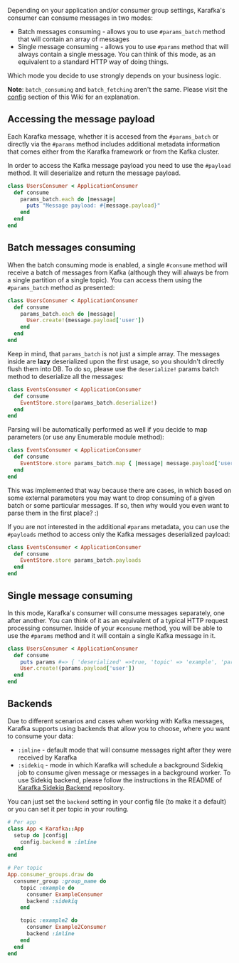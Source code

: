 Depending on your application and/or consumer group settings, Karafka's consumer can consume messages in two modes:

* Batch messages consuming - allows you to use ```#params_batch``` method that will contain an array of messages
* Single message consuming - allows you to use ```#params``` method that will always contain a single message. You can think of this mode, as an equivalent to a standard HTTP way of doing things.

Which mode you decide to use strongly depends on your business logic.

**Note**: ```batch_consuming``` and ```batch_fetching``` aren't the same. Please visit the [config](https://github.com/karafka/karafka/wiki/Configuration) section of this Wiki for an explanation.

## Accessing the message payload

Each Karafka message, whether it is accesed from the ```#params_batch``` or directly via the ```#params``` method includes additional metadata information that comes either from the Karafka framework or from the Kafka cluster.

In order to access the Kafka message payload you need to use the `#payload` method. It will deserialize and return the message payload.

```ruby
class UsersConsumer < ApplicationConsumer
  def consume
    params_batch.each do |message|
      puts "Message payload: #{message.payload}"
    end
  end
end
```

## Batch messages consuming

When the batch consuming mode is enabled, a single ```#consume``` method will receive a batch of messages from Kafka (although they will always be from a single partition of a single topic). You can access them using the ```#params_batch``` method as presented:

```ruby
class UsersConsumer < ApplicationConsumer
  def consume
    params_batch.each do |message|
      User.create!(message.payload['user'])
    end
  end
end
```

Keep in mind, that ```params_batch``` is not just a simple array. The messages inside are **lazy** deserialized upon the first usage, so you shouldn't directly flush them into DB. To do so, please use the ```deserialize!``` params batch method to deserialize all the messages:

```ruby
class EventsConsumer < ApplicationConsumer
  def consume
    EventStore.store(params_batch.deserialize!)
  end
end
```

Parsing will be automatically performed as well if you decide to map parameters (or use any Enumerable module method):

```ruby
class EventsConsumer < ApplicationConsumer
  def consume
    EventStore.store params_batch.map { |message| message.payload['user'] }
  end
end
```

This was implemented that way because there are cases, in which based on some external parameters you may want to drop consuming of a given batch or some particular messages. If so, then why would you even want to parse them in the first place? :)

If you are not interested in the additional `#params` metadata, you can use the `#payloads` method to access only the Kafka messages deserialized payload:

```ruby
class EventsConsumer < ApplicationConsumer
  def consume
    EventStore.store params_batch.payloads
  end
end
```

## Single message consuming

In this mode, Karafka's consumer will consume messages separately, one after another. You can think of it as an equivalent of a typical HTTP request processing consumer. Inside of your ```#consume``` method, you will be able to use the ```#params``` method and it will contain a single Kafka message in it.

```ruby
class UsersConsumer < ApplicationConsumer
  def consume
    puts params #=> { 'deserialized' =>true, 'topic' => 'example', 'partition' => 0, ... }
    User.create!(params.payload['user'])
  end
end
```

## Backends

Due to different scenarios and cases when working with Kafka messages, Karafka supports using backends that allow you to choose, where you want to consume your data:

* ```:inline``` - default mode that will consume messages right after they were received by Karafka
* ```:sidekiq``` - mode in which Karafka will schedule a background Sidekiq job to consume given message or messages in a background worker. To use Sidekiq backend, please follow the instructions in the README of [Karafka Sidekiq Backend](https://github.com/karafka/karafka-sidekiq-backend) repository.

You can just set the ```backend``` setting in your config file (to make it a default) or you can set it per topic in your routing.

```ruby
# Per app
class App < Karafka::App
  setup do |config|
    config.backend = :inline
  end
end

# Per topic
App.consumer_groups.draw do
  consumer_group :group_name do
    topic :example do
      consumer ExampleConsumer
      backend :sidekiq
    end

    topic :example2 do
      consumer Example2Consumer
      backend :inline
    end
  end
end
```

